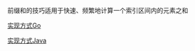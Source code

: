 前缀和的技巧适用于快速、频繁地计算一个索引区间内的元素之和

[实现方式Go](./range_sum/range_sum.go)

[实现方式Java](./range_sum/RangeSum.java)